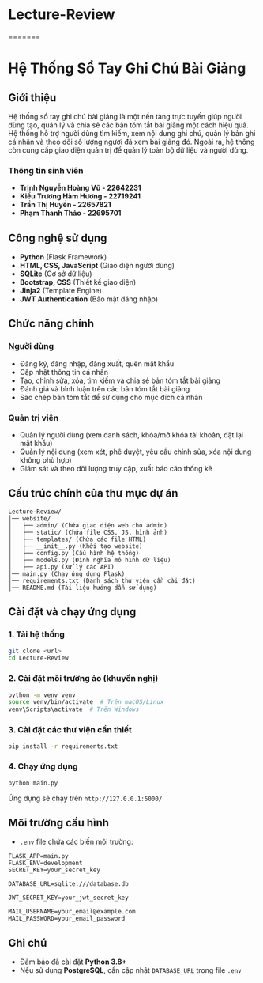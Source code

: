 # Lecture-Review
=======
# Hệ Thống Sổ Tay Ghi Chú Bài Giảng

## Giới thiệu
Hệ thống sổ tay ghi chú bài giảng là một nền tảng trực tuyến giúp người dùng tạo, quản lý và chia sẻ các bản tóm tắt bài giảng một cách hiệu quả. Hệ thống hỗ trợ người dùng tìm kiếm, xem nội dung ghi chú, quản lý bản ghi cá nhân và theo dõi số lượng người đã xem bài giảng đó. Ngoài ra, hệ thống còn cung cấp giao diện quản trị để quản lý toàn bộ dữ liệu và người dùng.

### Thông tin sinh viên
- **Trịnh Nguyễn Hoàng Vũ - 22642231**
- **Kiều Trương Hàm Hương - 22719241**
- **Trần Thị Huyền - 22657821**
- **Phạm Thanh Thảo - 22695701**

## Công nghệ sử dụng
- **Python** (Flask Framework)
- **HTML, CSS, JavaScript** (Giao diện người dùng)
- **SQLite** (Cơ sở dữ liệu)
- **Bootstrap, CSS** (Thiết kế giao diện)
- **Jinja2** (Template Engine)
- **JWT Authentication** (Bảo mật đăng nhập)

## Chức năng chính
### Người dùng
- Đăng ký, đăng nhập, đăng xuất, quên mật khẩu
- Cập nhật thông tin cá nhân
- Tạo, chỉnh sửa, xóa, tìm kiếm và chia sẻ bản tóm tắt bài giảng
- Đánh giá và bình luận trên các bản tóm tắt bài giảng
- Sao chép bản tóm tắt để sử dụng cho mục đích cá nhân

### Quản trị viên
- Quản lý người dùng (xem danh sách, khóa/mở khóa tài khoản, đặt lại mật khẩu)
- Quản lý nội dung (xem xét, phê duyệt, yêu cầu chỉnh sửa, xóa nội dung không phù hợp)
- Giám sát và theo dõi lượng truy cập, xuất báo cáo thống kê

## Cấu trúc chính của thư mục dự án
```
Lecture-Review/
│── website/
│   ├── admin/ (Chứa giao diện web cho admin)
│   ├── static/ (Chứa file CSS, JS, hình ảnh)
│   ├── templates/ (Chứa các file HTML)
│   ├── __init__.py (Khởi tạo website)
│   ├── config.py (Cấu hình hệ thống)
│   ├── models.py (Định nghĩa mô hình dữ liệu)
│   ├── api.py (Xử lý các API)
│── main.py (Chạy ứng dụng Flask)
│── requirements.txt (Danh sách thư viện cần cài đặt)
│── README.md (Tài liệu hướng dẫn sử dụng)
```

## Cài đặt và chạy ứng dụng
### 1. Tải hệ thống
```bash
git clone <url>
cd Lecture-Review
```

### 2. Cài đặt môi trường ảo (khuyến nghị)
```bash
python -m venv venv
source venv/bin/activate  # Trên macOS/Linux
venv\Scripts\activate  # Trên Windows
```

### 3. Cài đặt các thư viện cần thiết
```bash
pip install -r requirements.txt
```

### 4. Chạy ứng dụng
```bash
python main.py
```
Ứng dụng sẽ chạy trên `http://127.0.0.1:5000/`

## Môi trường cấu hình
- `.env` file chứa các biến môi trường:
```
FLASK_APP=main.py
FLASK_ENV=development
SECRET_KEY=your_secret_key

DATABASE_URL=sqlite:///database.db

JWT_SECRET_KEY=your_jwt_secret_key

MAIL_USERNAME=your_email@example.com
MAIL_PASSWORD=your_email_password
```

## Ghi chú
- Đảm bảo đã cài đặt **Python 3.8+**
- Nếu sử dụng **PostgreSQL**, cần cập nhật `DATABASE_URL` trong file `.env`
